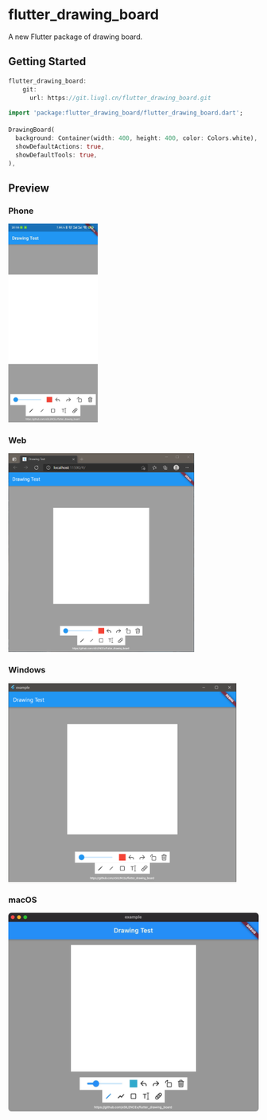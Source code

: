 # flutter_drawing_board

A new Flutter package of drawing board.

## Getting Started
```dart
flutter_drawing_board:
    git:
      url: https://git.liugl.cn/flutter_drawing_board.git
```

```dart
import 'package:flutter_drawing_board/flutter_drawing_board.dart';

DrawingBoard(
  background: Container(width: 400, height: 400, color: Colors.white),
  showDefaultActions: true,
  showDefaultTools: true,
),
```
## Preview

### Phone
<img src="./preview/phone.jpg" height=400>

### Web
<img src="./preview/web.png" height=400>

### Windows
<img src="./preview/win.png" height=400>

### macOS
<img src="./preview/mac.png" height=400>